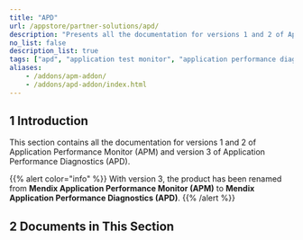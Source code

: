 ```yaml
---
title: "APD"
url: /appstore/partner-solutions/apd/
description: "Presents all the documentation for versions 1 and 2 of Application Performance Monitor (APM) and version 3 of Application Performance Diagnostics (APD)."
no_list: false
description_list: true
tags: ["apd", "application test monitor", "application performance diagnostics"]
aliases:
    - /addons/apm-addon/
    - /addons/apd-addon/index.html
---
```


## 1 Introduction

This section contains all the documentation for versions 1 and 2 of Application Performance Monitor (APM) and version 3 of Application Performance Diagnostics (APD).

{{% alert color="info" %}}
With version 3, the product has been renamed from **Mendix Application Performance Monitor (APM)** to **Mendix Application Performance Diagnostics (APD)**.
{{% /alert %}}

## 2 Documents in This Section
